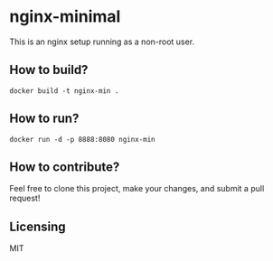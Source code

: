 # nginx-minimal

This is an nginx setup running as a non-root user.

## How to build?

    docker build -t nginx-min .

## How to run?

    docker run -d -p 8888:8080 nginx-min

## How to contribute?

Feel free to clone this project, make your changes, and submit a pull request!

## Licensing

MIT
